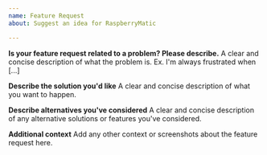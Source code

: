```yaml
---
name: Feature Request
about: Suggest an idea for RaspberryMatic

---
```


<!---
  WARNING/WARNUNG:
  ================

  DON'T USE THIS TICKET SYSTEM FOR FINDING HELP IN USING RASPBERRYMATIC.

  Please use the following discussion fora instead:
  https://homematic-forum.de/forum/viewforum.php?f=65

  BITTE DIESES TICKETSYSTEM NICHT FÜR HILFEANFRAGEN BEI DER BEDIENUNG VON RASPBERRYMATIC NUTZEN.

  Bitte dafür das folgende Diskussionsforum nutzen:
  https://homematic-forum.de/forum/viewforum.php?f=65
  
  NOTE:
  =====
  - Do NOT submit anything other than bug reports or feature requests via the issue tracker!
  - Do NOT submit bug reports about anything but the two most recently released versions!
--->

**Is your feature request related to a problem? Please describe.**
A clear and concise description of what the problem is. Ex. I'm always frustrated when [...]

**Describe the solution you'd like**
A clear and concise description of what you want to happen.

**Describe alternatives you've considered**
A clear and concise description of any alternative solutions or features you've considered.

**Additional context**
Add any other context or screenshots about the feature request here.
